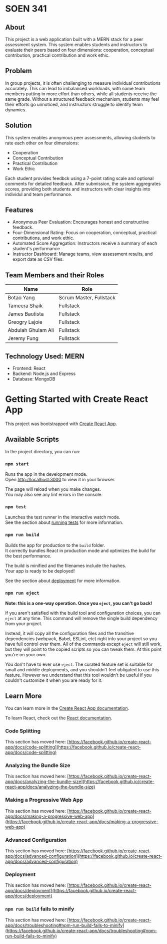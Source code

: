 # SOEN 341

## About

This project is a web application built with a MERN stack for a peer assessment system. This system enables students and instructors to evaluate their peers based on four dimensions: cooperation, conceptual contribution, practical contribution and work ethic.

## Problem

In group projects, it is often challenging to measure individual contributions accurately. This can lead to imbalanced workloads, with some team members putting in more effort than others, while all students receive the same grade. Without a structured feedback mechanism, students may feel their efforts go unnoticed, and instructors struggle to identify team dynamics.

## Solution 

This system enables anonymous peer assessments, allowing students to rate each other on four dimensions:
* Cooperation
* Conceptual Contribution
* Practical Contribution
* Work Ethic

 Each student provides feedbck using a 7-point rating scale and optional comments for detailed feedback. After submission, the system aggregrates scores, providing both students and instructors with clear insights into individul and team performance. 
 

## Features 
* Anonymous Peer Evaluation: Encourages honest and constructive feedback.
* Four-Dimensional Rating: Focus on cooperation, conceptual, practical contributions, and work ethic.
* Automated Score Aggregation: Instructors receive a summary of each student's performance
* Instructor Dashboard: Manage teams, view assessment results, and export date as CSV files.

## Team Members and their Roles

|   Name     | Role   |
------------ |---------
| Botao Yang | Scrum Master, Fullstack|
| Tameera Shaik | Fullstack|
|James Bautista | Fullstack|
|Greogry Lajoie | Fullstack|
|Abdulah Ghulam Ali| Fullstack|
|Jeremy Fung| Fullstack|

## Technology Used: MERN
* Frontend: React
* Backend: Node.js and Express
* Database: MongoDB


# Getting Started with Create React App

This project was bootstrapped with [Create React App](https://github.com/facebook/create-react-app).

## Available Scripts

In the project directory, you can run:

### `npm start`

Runs the app in the development mode.\
Open [http://localhost:3000](http://localhost:3000) to view it in your browser.

The page will reload when you make changes.\
You may also see any lint errors in the console.

### `npm test`

Launches the test runner in the interactive watch mode.\
See the section about [running tests](https://facebook.github.io/create-react-app/docs/running-tests) for more information.

### `npm run build`

Builds the app for production to the `build` folder.\
It correctly bundles React in production mode and optimizes the build for the best performance.

The build is minified and the filenames include the hashes.\
Your app is ready to be deployed!

See the section about [deployment](https://facebook.github.io/create-react-app/docs/deployment) for more information.

### `npm run eject`

**Note: this is a one-way operation. Once you `eject`, you can't go back!**

If you aren't satisfied with the build tool and configuration choices, you can `eject` at any time. This command will remove the single build dependency from your project.

Instead, it will copy all the configuration files and the transitive dependencies (webpack, Babel, ESLint, etc) right into your project so you have full control over them. All of the commands except `eject` will still work, but they will point to the copied scripts so you can tweak them. At this point you're on your own.

You don't have to ever use `eject`. The curated feature set is suitable for small and middle deployments, and you shouldn't feel obligated to use this feature. However we understand that this tool wouldn't be useful if you couldn't customize it when you are ready for it.

## Learn More

You can learn more in the [Create React App documentation](https://facebook.github.io/create-react-app/docs/getting-started).

To learn React, check out the [React documentation](https://reactjs.org/).

### Code Splitting

This section has moved here: [https://facebook.github.io/create-react-app/docs/code-splitting](https://facebook.github.io/create-react-app/docs/code-splitting)

### Analyzing the Bundle Size

This section has moved here: [https://facebook.github.io/create-react-app/docs/analyzing-the-bundle-size](https://facebook.github.io/create-react-app/docs/analyzing-the-bundle-size)

### Making a Progressive Web App

This section has moved here: [https://facebook.github.io/create-react-app/docs/making-a-progressive-web-app](https://facebook.github.io/create-react-app/docs/making-a-progressive-web-app)

### Advanced Configuration

This section has moved here: [https://facebook.github.io/create-react-app/docs/advanced-configuration](https://facebook.github.io/create-react-app/docs/advanced-configuration)

### Deployment

This section has moved here: [https://facebook.github.io/create-react-app/docs/deployment](https://facebook.github.io/create-react-app/docs/deployment)

### `npm run build` fails to minify

This section has moved here: [https://facebook.github.io/create-react-app/docs/troubleshooting#npm-run-build-fails-to-minify](https://facebook.github.io/create-react-app/docs/troubleshooting#npm-run-build-fails-to-minify)

